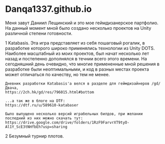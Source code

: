 # Danqa1337.github.io
Меня завут Даниил Лещинский и это мое геймдизанерское партфолио.
На данный момент мной было создано несколько проектов на Unity различной степени готовности.

1 Katabasis. 
    Эта игра представляет из себя пошаговый рогалик, в разработке которого широко применялись технологии из Unity DOTS.
    Наиболее масштабный из моих проектов, был начат несколько лет назад и постепенно дополнялся в течнии всего этого времени. На сегодняшний день очевидно, что многие              примененные мной решения в разработке были неоптимальными, и код в разных местах проекта может отличаться по качеству, но тем не менее.

    Дневник разработки Katabasis'a велся в разделе для геймдизайнеров /gd/ Двача,
    https://2ch.hk/gd/res/796015.html#bottom
    
    ...а так же в блоге на DTF:
    https://dtf.ru/u/589610-katabaser
    
    Было выпущено несколько версий играбельных билдов, при желании последний из них можно скачать тут:
    https://drive.google.com/drive/folders/1RzF9FarvrXT9tyO-Al1Y_ScE3tNHfbEh?usp=sharing
2 Безумный турнир плотов.
